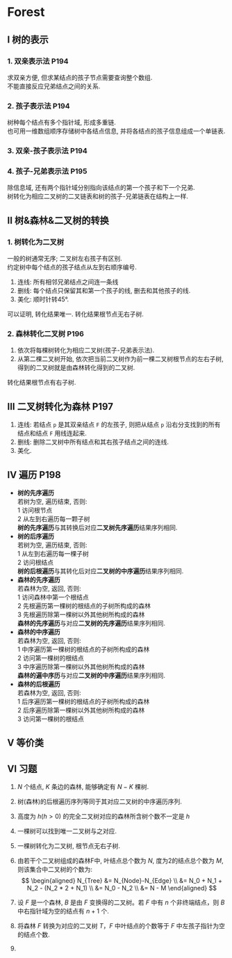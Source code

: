 # Forest
## I 树的表示
### 1. 双亲表示法 P194
求双亲方便, 但求某结点的孩子节点需要查询整个数组.  
不能直接反应兄弟结点之间的关系.

### 2. 孩子表示法 P194
树种每个结点有多个指针域, 形成多重链.  
也可用一维数组顺序存储树中各结点信息, 并将各结点的孩子信息组成一个单链表.
### 3. 双亲-孩子表示法 P194
### 4. 孩子-兄弟表示法 P195
除信息域, 还有两个指针域分别指向该结点的第一个孩子和下一个兄弟.  
树转化为相应二叉树的二叉链表和树的孩子-兄弟链表在结构上一样.
## II 树&森林&二叉树的转换
### 1. 树转化为二叉树
一般的树通常无序; 二叉树左右孩子有区别.  
约定树中每个结点的孩子结点从左到右顺序编号.  
1. 连线: 所有相邻兄弟结点之间连一条线
2. 删线: 每个结点只保留其和第一个孩子的线, 删去和其他孩子的线.
3. 美化: 顺时针转45°.

可以证明, 转化结果唯一.
转化结果根节点无右子树.
### 2. 森林转化二叉树 P196
1. 依次将每棵树转化为相应二叉树(孩子-兄弟表示法).
2. 从第二棵二叉树开始, 依次把当前二叉树作为前一棵二叉树根节点的左右子树, 得到的二叉树就是由森林转化得到的二叉树.

转化结果根节点有右子树.
## III 二叉树转化为森林 P197
1. 连线: 若结点 `p` 是其双亲结点 `F` 的左孩子, 则把从结点 `p` 沿右分支找到的所有结点和结点 `F` 用线连起来.
2. 删线: 删除二叉树中所有结点和其右孩子结点之间的连线.
3. 美化.

## IV 遍历 P198
- **树的先序遍历**  
   若树为空, 遍历结束, 否则:  
   1 访问根节点  
   2 从左到右遍历每一颗子树  
   **树的先序遍历**与其转换后对应**二叉树先序遍历**结果序列相同.
- **树的后序遍历**  
   若树为空, 遍历结束, 否则:  
   1 从左到右遍历每一棵子树  
   2 访问根结点    
   **树的后根遍历**与其转化后对应**二叉树的中序遍历**结果序列相同.
- **森林的先序遍历**  
   若森林为空, 返回, 否则:   
   1 访问森林中第一个根结点  
   2 先根遍历第一棵树的根结点的子树所构成的森林  
   3 先根遍历除第一棵树以外其他树所构成的森林  
   **森林的先序遍历**与对应**二叉树的先序遍历**结果序列相同.
- **森林的中序遍历**  
   若森林为空, 返回, 否则:  
   1 中序遍历第一棵树的根结点的子树所构成的森林  
   2 访问第一棵树的根结点  
   3 中序遍历除第一棵树以外其他树所构成的森林  
   **森林的遍中序历**与对应**二叉树的中序遍历**结果序列相同.
- **森林的后根遍历**  
   若森林为空, 返回, 否则:  
   1 后序遍历第一棵树的根结点的子树所构成的森林  
   2 后序遍历除第一棵树以外其他树所构成的森林  
   3 访问第一棵树的根结点

## V 等价类

## VI 习题

1. $N$ 个结点, $K$ 条边的森林, 能够确定有 $N-K$ 棵树.

2. 树(森林)的后根遍历序列等同于其对应二叉树的中序遍历序列.

3. 高度为 $h(h>0)$ 的完全二叉树对应的森林所含树个数不一定是 $h$

4. 一棵树可以找到唯一二叉树与之对应.

5. 一棵树转化为二叉树, 根节点无右子树.

6. 由若干个二叉树组成的森林F中, 叶结点总个数为 $N$, 度为2的结点总个数为 $M$, 则该集合中二叉树的个数为:  
   $$
   \begin{aligned}
   N_{Tree} &= N_{Node}-N_{Edge} \\
   &= N_0 + N_1 + N_2 - (N_2 * 2 + N_1) \\
   &= N_0 - N_2 \\
   &= N - M
   \end{aligned}
   $$
7. 设 $F$ 是一个森林, $B$ 是由 $F$ 变换得的二叉树。若 $F$ 中有 $n$ 个非终端结点，则 $B$ 中右指针域为空的结点有 $n+1$ 个.
8. 将森林 $F$ 转换为对应的二叉树 $T$，$F$ 中叶结点的个数等于 $F$ 中左孩子指针为空的结点个数.
9. 

